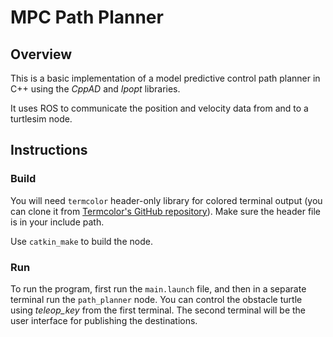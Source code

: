 # MPC Path Planner

## Overview

This is a basic implementation of a model predictive control path planner in C++ using the *CppAD* and *Ipopt* libraries.

It uses ROS to communicate the position and velocity data from and to a turtlesim node.

## Instructions

### Build

You will need `termcolor` header-only library for colored terminal output (you can clone it from [Termcolor's GitHub repository](https://github.com/ikalnytskyi/termcolor)). Make sure the header file is in your include path.

Use `catkin_make` to build the node.

### Run

To run the program, first run the `main.launch` file, and then in a separate terminal run the `path_planner` node. You can control the obstacle turtle using *teleop_key* from the first terminal. The second terminal will be the user interface for publishing the destinations.